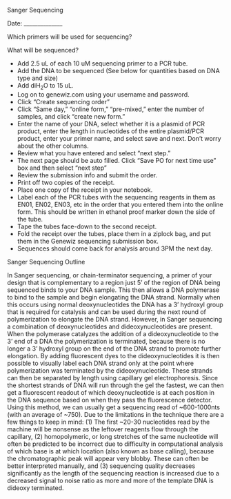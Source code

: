 ﻿Sanger Sequencing

Date: \_\_\_\_\_\_\_\_\_\_\_\_\_\_

Which primers will be used for sequencing?

What will be sequenced?

- Add 2.5 uL of each 10 uM sequencing primer to a PCR tube.
- Add the DNA to be sequenced (See below for quantities based on DNA type and size)
- Add diH<sub>2</sub>O to 15 uL.
- Log on to genewiz.com using your username and password.
- Click “Create sequencing order”
- Click “Same day,” “online form,” “pre-mixed,” enter the number of samples, and click “create new form.”
- Enter the name of your DNA, select whether it is a plasmid of PCR product, enter the length in nucleotides of the entire plasmid/PCR product, enter your primer name, and select save and next. Don’t worry about the other columns.
- Review what you have entered and select “next step.”
- The next page should be auto filled. Click “Save PO for next time use” box and then select “next step”
- Review the submission info and submit the order.
- Print off two copies of the receipt.
- Place one copy of the receipt in your notebook.
- Label each of the PCR tubes with the sequencing reagents in them as EN01, EN02, EN03, etc in the order that you entered them into the online form. This should be written in ethanol proof marker down the side of the tube.
- Tape the tubes face-down to the second receipt.
- Fold the receipt over the tubes, place them in a ziplock bag, and put them in the Genewiz sequencing submission box.
- Sequences should come back for analysis around 3PM the next day.

Sanger Sequencing Outline

In Sanger sequencing, or chain-terminator sequencing, a primer of your design that is complementary to a region just 5’ of the region of DNA being sequenced binds to your DNA sample. This then allows a DNA polymerase to bind to the sample and begin elongating the DNA strand. Normally when this occurs using normal deoxynucleotides the DNA has a 3’ hydroxyl group that is required for catalysis and can be used during the next round of polymerization to elongate the DNA strand. However, in Sanger sequencing a combination of deoxynucleotides and dideoxynucleotides are present. When the polymerase catalyzes the addition of a dideoxynucleotide to the 3’ end of a DNA the polymerization is terminated, because there is no longer a 3’ hydroxyl group on the end of the DNA strand to promote further elongation. By adding fluorescent dyes to the dideoxynucleotides it is then possible to visually label each DNA strand only at the point where polymerization was terminated by the dideoxynucleotide. These strands can then be separated by length using capillary gel electrophoresis. Since the shortest strands of DNA will run through the gel the fastest, we can then get a fluorescent readout of which deoxynucleotide is at each position in the DNA sequence based on when they pass the fluorescence detector. Using this method, we can usually get a sequencing read of ~600-1000nts (with an average of ~750). Due to the limitations in the technique there are a few things to keep in mind: (1) The first ~20-30 nucleotides read by the machine will be nonsense as the leftover reagents flow through the capillary, (2) homopolymeric, or long stretches of the same nucleotide will often be predicted to be incorrect due to difficulty in computational analysis of which base is at which location (also known as base calling), because the chromatographic peak will appear very blobby. These can often be better interpreted manually, and (3) sequencing quality decreases significantly as the length of the sequencing reaction is increased due to a decreased signal to noise ratio as more and more of the template DNA is dideoxy terminated.


